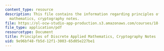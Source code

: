 ```yaml
---
content_type: resource
description: This file contains the information regarding principles of discrete applied
  mathematics, cryptography notes.
file: https://ol-ocw-studio-app-production.s3.amazonaws.com/courses/18-310-principles-of-discrete-applied-mathematics-fall-2013/9e96bf48fb5d12f1300365d05e227be1_MIT18_310F13_Ch15.pdf
file_type: application/pdf
resourcetype: Document
title: Principles of Discrete Applied Mathematics, Cryptography Notes
uid: 9e96bf48-fb5d-12f1-3003-65d05e227be1
---
```

